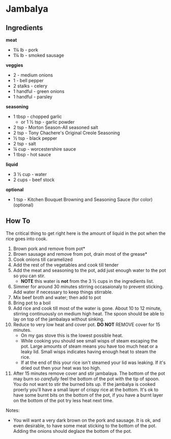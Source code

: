 # Jambalya

## Ingredients

**meat**

* 1¼ lb - pork
* 1¼ lb - smoked sausage

**veggies**

* 2 - medium onions
* 1 - bell pepper
* 2 stalks - celery
* 1 handful - green onions
* 1 handful - parsley

**seasoning**

* 1 tbsp - chopped garlic 
  * or 1 ½ tsp - garlic powder
* 2 tsp - Morton Season-All seasoned salt
* 2 tsp - Tony Chachere's Original Creole Seasoning
* ½ tsp - black pepper
* 2 tsp - salt
* ¼ cup - worcestershire sauce 
* 1 tbsp - hot sauce

**liquid**

* 3 ½ cup - water 
* 2 cups - beef stock

**optional**

* 1 tsp - Kitchen Bouquet Browning and Seasoning Sauce (for color) (optional)

## How To

The critical thing to get right here is the amount of liquid in the pot when the rice goes into cook.

1.  Brown pork and remove from pot*
2.  Brown sausage and remove from pot, drain most of the grease*
3.  Cook onions till caramelized
4.  Add the rest of the vegetables and cook till tender
5.  Add the meat and seasoning to the pot, add just enough water to the pot so you can stir.
    * **NOTE** this water is **not** from the 3 ½ cups in the ingredients list.
6.  Simmer for around 30 minutes stirring occasaionaly to prevent sticking.  Add water if necessary to keep things stirrable.
7.  Mix beef broth and water; then add to pot
8.  Bring pot to a boil 
9.  Add rice and cook till most of the water is gone.  About 10 to 12 minute, stirring continuously on medium high heat.  The spoon should be able to lay on top of the jambalaya  without sinking.
10. Reduce to very low heat and cover pot. **DO NOT** REMOVE cover for 15 minutes.
    * On my gas stove this is the lowest possible heat.
    * While cooking you should see small wisps of steam escaping the pot. Large amounts of steam means you have too much heat or a leaky lid. Small wisps indicates having enough heat to steam the rice.
    * If at the end of this your rice isn't steamed your lid was leaking. If it's dried out then your heat was too high.
11. After 15 minutes remove cover and stir jambalaya.  The bottom of the pot may burn so _carefully_ feel the bottom of the pot with the tip of spoon.  You do not want to stir the burned bits up.  If the jambalya is cooked proerly you'll have a small layer of crispy rice at the bottom.  It's ok to have some burnt bits on the bottom of the pot, if you have a burnt layer on the bottom of the pot try less heat next time.   

Notes:
* You will want a very dark brown on the pork and sausage.  It is ok, and even desirable, to have some meat sticking to the bottom of the pot.  Adding the onions should deglaze the bottom of the pot.
